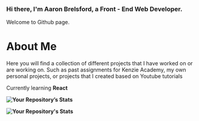 ### Hi there, I'm Aaron Brelsford, a Front - End Web Developer.

Welcome to Github page.

<b> <h1>About Me</h1> </b>
<p>Here you will find a collection of different projects that I have worked on or are working on. Such as past assignments for Kenzie Academy, my own personal projects, or projects that I created based on Youtube tutorials</P>

<p>Currently learning <b>React<b> </p>

![Your Repository’s Stats](https://github-readme-stats.vercel.app/api?username=aaronbrels&show_icons=true)

![Your Repository's Stats](https://github-readme-stats.vercel.app/api/top-langs/?username=aaronbrels&theme=blue-green)
<!--
**aaronbrels/aaronbrels** is a ✨ _special_ ✨ repository because its `README.md` (this file) appears on your GitHub profile.

Here are some ideas to get you started:

- 🔭 I’m currently working on ...
- 🌱 I’m currently learning ...
- 👯 I’m looking to collaborate on ...
- 🤔 I’m looking for help with ...
- 💬 Ask me about ...
- 📫 How to reach me: ...
- 😄 Pronouns: ...
- ⚡ Fun fact: ...
-->
